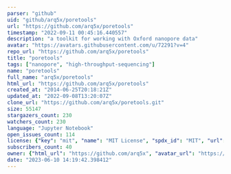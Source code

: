 ```yaml
---
parser: "github"
uid: "github/arq5x/poretools"
url: "https://github.com/arq5x/poretools"
timestamp: "2022-09-11 00:45:16.440557"
description: "a toolkit for working with Oxford nanopore data"
avatar: "https://avatars.githubusercontent.com/u/72291?v=4"
repo_url: "https://github.com/arq5x/poretools"
title: "poretools"
tags: ["nanopore", "high-throughput-sequencing"]
name: "poretools"
full_name: "arq5x/poretools"
html_url: "https://github.com/arq5x/poretools"
created_at: "2014-06-25T20:18:21Z"
updated_at: "2022-09-08T13:20:07Z"
clone_url: "https://github.com/arq5x/poretools.git"
size: 55147
stargazers_count: 230
watchers_count: 230
language: "Jupyter Notebook"
open_issues_count: 114
license: {"key": "mit", "name": "MIT License", "spdx_id": "MIT", "url": "https://api.github.com/licenses/mit", "node_id": "MDc6TGljZW5zZTEz"}
subscribers_count: 40
owner: {"html_url": "https://github.com/arq5x", "avatar_url": "https://avatars.githubusercontent.com/u/72291?v=4", "login": "arq5x", "type": "User"}
date: "2023-06-10 14:19:42.398412"
---
```

